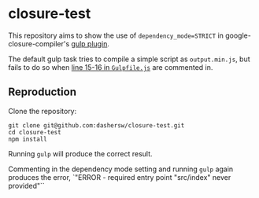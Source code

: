 # closure-test

This repository aims to show the use of `dependency_mode=STRICT` in google-closure-compiler's [gulp plugin](https://www.npmjs.com/package/google-closure-compiler#using-the-gulp-plugin).

The default gulp task tries to compile a simple script as `output.min.js`, but fails to do so when [line 15-16 in `Gulpfile.js`](Gulpfile.js#L15-L16) are commented in.

## Reproduction

Clone the repository:
```
git clone git@github.com:dashersw/closure-test.git
cd closure-test
npm install
```

Running `gulp` will produce the correct result.

Commenting in the dependency mode setting and running `gulp` again produces the error, `"ERROR - required entry point "src/index" never provided"``
